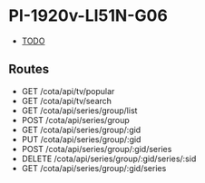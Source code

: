 # PI-1920v-LI51N-G06

* [TODO](./TODO.md "What TO DO next")

## Routes
* GET /cota/api/tv/popular
* GET /cota/api/tv/search
* GET /cota/api/series/group/list
* POST /cota/api/series/group
* GET /cota/api/series/group/:gid
* PUT /cota/api/series/group/:gid
* POST /cota/api/series/group/:gid/series
* DELETE /cota/api/series/group/:gid/series/:sid
* GET /cota/api/series/group/:gid/series
